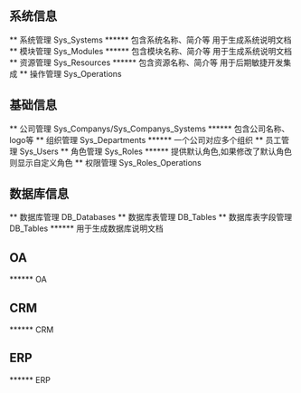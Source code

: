 ## 系统信息
** 系统管理          	Sys_Systems
****** 包含系统名称、简介等 用于生成系统说明文档
** 模块管理          	Sys_Modules
****** 包含模块名称、简介等 用于生成系统说明文档
** 资源管理          	Sys_Resources
****** 包含资源名称、简介等 用于后期敏捷开发集成
** 操作管理          	Sys_Operations

## 基础信息
** 公司管理				Sys_Companys/Sys_Companys_Systems
****** 包含公司名称、logo等
** 组织管理          	Sys_Departments
****** 一个公司对应多个组织
** 员工管理          	Sys_Users
** 角色管理          	Sys_Roles
****** 提供默认角色,如果修改了默认角色则显示自定义角色
** 权限管理          	Sys_Roles_Operations

## 数据库信息
** 数据库管理			DB_Databases
** 数据库表管理		DB_Tables
** 数据库表字段管理	DB_Tables
****** 用于生成数据库说明文档

## OA
****** OA
## CRM
****** CRM
## ERP
****** ERP